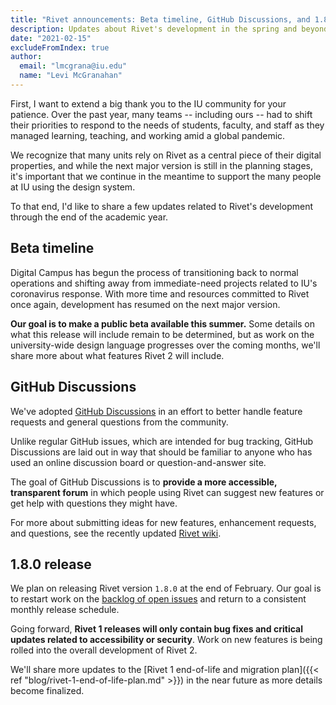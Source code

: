 ```yaml
---
title: "Rivet announcements: Beta timeline, GitHub Discussions, and 1.8.0 release"
description: Updates about Rivet's development in the spring and beyond.
date: "2021-02-15"
excludeFromIndex: true
author:
  email: "lmcgrana@iu.edu"
  name: "Levi McGranahan"
---
```


First, I want to extend a big thank you to the IU community for your patience. Over the past year, many teams -- including ours -- had to shift their priorities to respond to the needs of students, faculty, and staff as they managed learning, teaching, and working amid a global pandemic.

We recognize that many units rely on Rivet as a central piece of their digital properties, and while the next major version is still in the planning stages, it's important that we continue in the meantime to support the many people at IU using the design system.

To that end, I'd like to share a few updates related to Rivet's development through the end of the academic year.

## Beta timeline

Digital Campus has begun the process of transitioning back to normal operations and shifting away from immediate-need projects related to IU's coronavirus response. With more time and resources committed to Rivet once again, development has resumed on the next major version.

**Our goal is to make a public beta available this summer.** Some details on what this release will include remain to be determined, but as work on the university-wide design language progresses over the coming months, we'll share more about what features Rivet 2 will include.

## GitHub Discussions

We've adopted [GitHub Discussions](https://github.com/indiana-university/rivet-source/discussions) in an effort to better handle feature requests and general questions from the community.

Unlike regular GitHub issues, which are intended for bug tracking, GitHub Discussions are laid out in way that should be familiar to anyone who has used an online discussion board or question-and-answer site.

The goal of GitHub Discussions is to **provide a more accessible, transparent forum** in which people using Rivet can suggest new features or get help with questions they might have. 

For more about submitting ideas for new features, enhancement requests, and questions, see the recently updated [Rivet wiki](https://github.com/indiana-university/rivet-source/wiki).

## 1.8.0 release

We plan on releasing Rivet version `1.8.0` at the end of February. Our goal is to restart work on the [backlog of open issues](https://github.com/indiana-university/rivet-source/issues) and return to a consistent monthly release schedule.

Going forward, **Rivet 1 releases will only contain bug fixes and critical updates related to accessibility or security**. Work on new features is being rolled into the overall development of Rivet 2.

We'll share more updates to the [Rivet 1 end-of-life and migration plan]({{< ref "blog/rivet-1-end-of-life-plan.md" >}}) in the near future as more details become finalized.